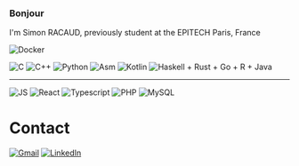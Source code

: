 ### Bonjour

I'm Simon RACAUD, previously student at the EPITECH Paris, France

![Docker](https://img.shields.io/badge/Docker-2CA5E0?style=for-the-badge&logo=docker&logoColor=white)

![C](https://img.shields.io/badge/C-00599C?style=for-the-badge&logo=c&logoColor=white)
![C++](https://img.shields.io/badge/C%2B%2B-00599C?style=for-the-badge&logo=c%2B%2B&logoColor=white)
![Python](https://img.shields.io/badge/Python-3776AB?style=for-the-badge&logo=python&logoColor=white)
![Asm](https://img.shields.io/badge/Assembly-x86__64-red?style=for-the-badge)
![Kotlin](https://img.shields.io/badge/-Kotlin-F6891F?style=for-the-badge&logo=kotlin)
![Haskell](https://img.shields.io/badge/-Haskell-blueviolet?style=for-the-badge&logo=haskell)
+
Rust +
Go +
R +
Java

---

![JS](https://img.shields.io/badge/JavaScript-F7DF1E?style=for-the-badge&logo=javascript&logoColor=black)
![React](https://img.shields.io/badge/React-20232A?style=for-the-badge&logo=react&logoColor=61DAFB)
![Typescript](https://img.shields.io/badge/TypeScript-007ACC?style=for-the-badge&logo=typescript&logoColor=white)
![PHP](https://img.shields.io/badge/PHP-777BB4?style=for-the-badge&logo=php&logoColor=white)
![MySQL](https://img.shields.io/badge/MySQL-00000F?style=for-the-badge&logo=mysql&logoColor=white)

# Contact
[![Gmail](https://img.shields.io/badge/Gmail-D14836?style=for-the-badge&logo=gmail&logoColor=white)](mailto:simonracaud@gmail.com)
[![LinkedIn](https://img.shields.io/badge/LinkedIn-0077B5?style=for-the-badge&logo=linkedin&logoColor=white)](https://www.linkedin.com/in/simon-racaud/)
